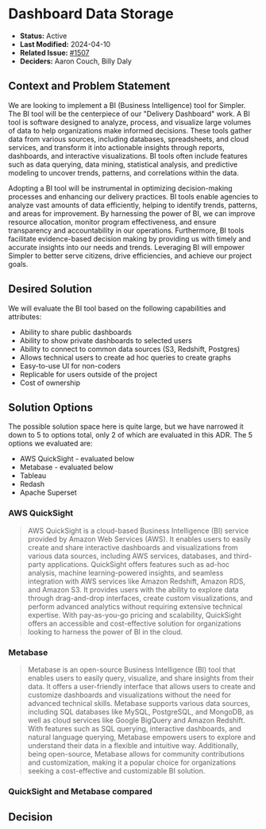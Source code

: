 # Dashboard Data Storage

- **Status:** Active
- **Last Modified:** 2024-04-10
- **Related Issue:** [#1507](https://github.com/HHS/simpler-grants-gov/issues/1507)
- **Deciders:** Aaron Couch, Billy Daly

## Context and Problem Statement

We are looking to implement a BI (Business Intelligence) tool for Simpler. The BI tool will be the centerpiece of our "Delivery Dashboard" work.
A BI tool is software designed to analyze, process, and visualize large volumes of data to help organizations make informed decisions. These tools gather data from various sources, including databases, spreadsheets, and cloud services, and transform it into actionable insights through reports, dashboards, and interactive visualizations. BI tools often include features such as data querying, data mining, statistical analysis, and predictive modeling to uncover trends, patterns, and correlations within the data.

Adopting a BI tool will be instrumental in optimizing decision-making processes and enhancing our delivery practices. BI tools enable agencies to analyze vast amounts of data efficiently, helping to identify trends, patterns, and areas for improvement. By harnessing the power of BI, we can improve resource allocation, monitor program effectiveness, and ensure transparency and accountability in our operations. Furthermore, BI tools facilitate evidence-based decision making by providing us with timely and accurate insights into our needs and trends. Leveraging BI will empower Simpler to better serve citizens, drive efficiencies, and achieve our project goals.

## Desired Solution

We will evaluate the BI tool based on the following capabilities and attributes:

- Ability to share public dashboards
- Ability to show private dashboards to selected users
- Ability to connect to common data sources (S3, Redshift, Postgres)
- Allows technical users to create ad hoc queries to create graphs
- Easy-to-use UI for non-coders
- Replicable for users outside of the project
- Cost of ownership

## Solution Options

The possible solution space here is quite large, but we have narrowed it down to 5 to options total, only 2 of which are evaluated in this ADR. The 5 options we evaluated are:

- AWS QuickSight - evaluated below
- Metabase - evaluated below
- Tableau
- Redash
- Apache Superset

### AWS QuickSight

> AWS QuickSight is a cloud-based Business Intelligence (BI) service provided by Amazon Web Services (AWS). It enables users to easily create and share interactive dashboards and visualizations from various data sources, including AWS services, databases, and third-party applications. QuickSight offers features such as ad-hoc analysis, machine learning-powered insights, and seamless integration with AWS services like Amazon Redshift, Amazon RDS, and Amazon S3. It provides users with the ability to explore data through drag-and-drop interfaces, create custom visualizations, and perform advanced analytics without requiring extensive technical expertise. With pay-as-you-go pricing and scalability, QuickSight offers an accessible and cost-effective solution for organizations looking to harness the power of BI in the cloud.

### Metabase

> Metabase is an open-source Business Intelligence (BI) tool that enables users to easily query, visualize, and share insights from their data. It offers a user-friendly interface that allows users to create and customize dashboards and visualizations without the need for advanced technical skills. Metabase supports various data sources, including SQL databases like MySQL, PostgreSQL, and MongoDB, as well as cloud services like Google BigQuery and Amazon Redshift. With features such as SQL querying, interactive dashboards, and natural language querying, Metabase empowers users to explore and understand their data in a flexible and intuitive way. Additionally, being open-source, Metabase allows for community contributions and customization, making it a popular choice for organizations seeking a cost-effective and customizable BI solution.

### QuickSight and Metabase compared

## Decision
